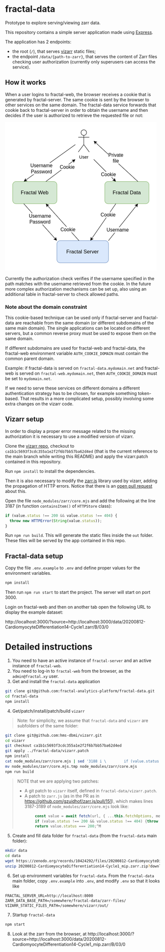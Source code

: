 # fractal-data

Prototype to explore serving/viewing zarr data.

This repository contains a simple server application made using [Express](https://expressjs.com/).

The application has 2 endpoints:

* the root (`/`), that serves [vizarr](https://github.com/hms-dbmi/vizarr) static files;
* the endpoint `/data/{path-to-zarr}`, that serves the content of Zarr files checking user authorization (currently only superusers can access the service).

## How it works

When a user logins to fractal-web, the browser receives a cookie that is generated by fractal-server. The same cookie is sent by the browser to other services on the same domain. The fractal-data service forwards that cookie back to fractal-server in order to obtain the username and then decides if the user is authorized to retrieve the requested file or not:

![Fractal Data cookie flow](./fractal-data-cookie-flow.png)

Currently the authorization check verifies if the username specified in the path matches with the username retrieved from the cookie. In the future more complex authorization mechanisms can be set up, also using an additional table in fractal-server to check allowed paths.

### Note about the domain constraint

This cookie-based technique can be used only if fractal-server and fractal-data are reachable from the same domain (or different subdomains of the same main domain). The single applications can be located on different servers, but a common reverse proxy must be used to expose them on the same domain.

If different subdomains are used for fractal-web and fractal-data, the fractal-web environment variable `AUTH_COOKIE_DOMAIN` must contain the common parent domain.

Example: if fractal-data is served on `fractal-data.mydomain.net` and fractal-web is served on `fractal-web.mydomain.net`, then `AUTH_COOKIE_DOMAIN` must be set to `mydomain.net`.

If we need to serve these services on different domains a different authentication strategy has to be chosen, for example something token-based. That results in a more complicated setup, possibly involving some extra changes on the vizarr code.

## Vizarr setup

In order to display a proper error message related to the missing authorization it is necessary to use a modified version of vizarr.

Clone the [vizarr repo](https://github.com/hms-dbmi/vizarr), checkout to `ca1b1c5693f3cdc355a1e2f2f6b7bb57ba62d4ed` (that is the current reference to the main branch while writing this README) and apply the vizarr.patch contained in this repository.

Run `npm install` to install the dependencies.

Then it is also necessary to modify the [zarr.js](https://github.com/gzuidhof/zarr.js) library used by vizarr, adding the propagation of HTTP errors. Notice that there is an [open pull request](https://github.com/gzuidhof/zarr.js/pull/151) about this.

Open the file `node_modules/zarr/core.mjs` and add the following at the line 3187 (in function `containsItem()` of `HTTPStore` class):

```javascript
if (value.status !== 200 && value.status !== 404) {
  throw new HTTPError(String(value.status));
}
```

Run `npm run build`. This will generate the static files inside the `out` folder. These files will be served by the app contained in this repo.

## Fractal-data setup

Copy the file `.env.example` to `.env` and define proper values for the environment variables.

```bash
npm install
```

Then run `npm run start` to start the project. The server will start on port 3000.

Login on fractal-web and then on another tab open the following URL to display the example dataset:

http://localhost:3000/?source=http://localhost:3000/data/20200812-CardiomyocyteDifferentiation14-Cycle1.zarr/B/03/0


# Detailed instructions

1. You need to have an active instance of `fractal-server` and an active instance of `fractal-web`.
2. You need to log-in to `fractal-web` from the browser, as the `admin@fractal.xy` user.
3. Get and install the `fractal-data` application

```bash
git clone git@github.com:fractal-analytics-platform/fractal-data.git
cd fractal-data
npm install
```

4. Get/patch/install/patch/build `vizarr`

> Note: for simplicity, we assume that `fractal-data` and `vizarr` are subfolders of the same folder:

```bash
git clone git@github.com:hms-dbmi/vizarr.git
cd vizarr
git checkout ca1b1c5693f3cdc355a1e2f2f6b7bb57ba62d4ed
git apply ../fractal-data/vizarr.patch
npm install
cat node_modules/zarr/core.mjs | sed '3188 i \        if (value.status !== 200 && value.status !== 404) {throw new HTTPError(String(value.status));}' > node_modules/zarr/core.mjs.tmp
mv node_modules/zarr/core.mjs.tmp node_modules/zarr/core.mjs
npm run build
```

> NOTE that we are applying two patches:
> * A git patch to `vizarr` itself, defined in `fractal-data/vizarr.patch`.
> * A patch to `zarr.js` (as in the PR as in https://github.com/gzuidhof/zarr.js/pull/151), which makes lines 3187-3189 of `node_modules/zarr/core.mjs` look like:
> ```js
>         const value = await fetch(url, { ...this.fetchOptions, method });^M
>         if (value.status !== 200 && value.status !== 404) {throw new HTTPError(String(value.status));}
>         return value.status === 200;^M
> ```

5. Create and fill data folder for `fractal-data` (from the `fractal-data` main folder):

```bash
mkdir data
cd data
wget https://zenodo.org/records/10424292/files/20200812-CardiomyocyteDifferentiation14-Cycle1_mip.zarr.zip?download=1
unzip 20200812-CardiomyocyteDifferentiation14-Cycle1_mip.zarr.zip?download=1
```

6. Set up environment variables for `fractal-data`.
From the `fractal-data` main folder, copy `.env.example` into `.env`, and modify `.env` so that it looks like
```
FRACTAL_SERVER_URL=http://localhost:8000
ZARR_DATA_BASE_PATH=/somewhere/fractal-data/zarr-files/
VIZARR_STATIC_FILES_PATH=/somewhere/vizarr/out/
```

7. Startup `fractal-data`
```bash
npm start
```

8. Look at the zarr from the browser, at http://localhost:3000/?source=http://localhost:3000/data/20200812-CardiomyocyteDifferentiation14-Cycle1_mip.zarr/B/03/0

